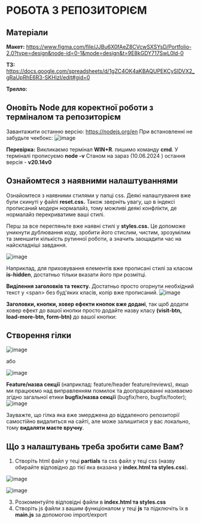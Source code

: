 # РОБОТА З РЕПОЗИТОРІЄМ

## Матеріали

**Макет:** https://www.figma.com/file/JJBu6X0fAeZ8CVcwSXSYsD/Portfolio-2.0?type=design&node-id=0-1&mode=design&t=9E8kGDY717SwL0ld-0

**ТЗ:** https://docs.google.com/spreadsheets/d/1gZC4OK4aKBAQUPEKCySlDVX2_gRaUpRhE6R3-SKHizI/edit#gid=0

**Трелло:**

## Оновіть Node для коректної роботи з терміналом та репозиторієм
 Завантажити останню версію: https://nodejs.org/en
При встановленні не забудьте чекбокс:
![image](https://github.com/Elijah-Vakulenko/JS-Team-Project/assets/154387383/39a87985-49dd-4722-8b97-2b863b39a0cf)


**Перевірка:** Викликаємо термінал **WIN+R**. пишимо команду **cmd**. У терміналі прописуємо **node -v**
Станом на зараз (10.06.2024 ) остання версія - **v20.14v0**

## Ознайомтеся з наявними налаштуваннями
Ознайомтеся з наявними стилями у папці css. Деякі налаштування вже були скинуті у файлі **reset.css.** Також зверніть увагу, що в індексі прописаний модерн нормалайз, тому можливі деякі конфлікти, де нормалайз перекриватиме ваші стилі. 

Перш за все перегляньте вже наявні стилі у **styles.css.** Це допоможе уникнути дублювання коду, зробити його стислим, чистим, зрозумілим та зменшити кількість рутинної роботи, а значить заощадити час на найскладніші завдання. 

![image](https://github.com/Elijah-Vakulenko/JS-Team-Project/assets/154387383/bf064497-5448-4d9f-b52f-bed0e4b5ce6d)


Наприклад, для приховування елементів вже прописані стилі за класом **is-hidden**, достатньо тільки вказати його при розмітці. 

**Виділення заголовків та тексту.** Достатньо просто огорнути необхідний текст у \<span> без буд'яких класів, колір вже прописаний.
![image](https://github.com/Elijah-Vakulenko/JS-Team-Project/assets/154387383/1d25c821-8a9a-4b75-8add-605f14dd864d)


**Заголовки, кнопки, ховер ефекти кнопок вже додані**, так щоб додати ховер ефект до вашої кнопки просто додайте назву класу **(visit-btn, load-more-btn, form-btn)** до вашої кнопки:

## Створення гілки
![image](https://github.com/Elijah-Vakulenko/JS-Team-Project/assets/154387383/935ea18e-2ce2-4764-881c-a61ab628e580)

або

![image](https://github.com/Elijah-Vakulenko/JS-Team-Project/assets/154387383/a77b4aa3-7c63-4643-9e2f-6648e162c5cd)

**Feature/назва секції** (наприклад: feature/header feature/reviews), якщо ми працюємо над виправленням помилок та доопрацюванні називаємо згідно загальної етики **bugfix/назва секції** (bugfix/hero, bugfix/footer);
![image](https://github.com/Elijah-Vakulenko/JS-Team-Project/assets/154387383/759607f0-7f27-4075-bfb7-7d751bf9519b)

Зауважте, що гілка яка вже змерджена до віддаленого репозиторії самостійно видалиться на сайті, але може залишитися у вас локально, тому **видаляти маєте вручну**.

## Що з налаштувань треба зробити саме Вам?
1. Створіть html файл у теці **partials** та css файл у теці css (назву обирайте відповідно до тієї яка вказана у **index.html та styles.css**).

![image](https://github.com/Elijah-Vakulenko/JS-Team-Project/assets/154387383/02f7fb65-a528-49ed-9e29-91864484f4e3)

![image](https://github.com/Elijah-Vakulenko/JS-Team-Project/assets/154387383/f7e333f8-570b-48aa-88fd-032d72266a5c)

3. Розкоментуйте відповідні файли в **index.html та styles.css**
4. Створіть js файли з вашим функціоналом у теці **js** та підключіть їх в **main.js** за допомогою import/export
   

##
